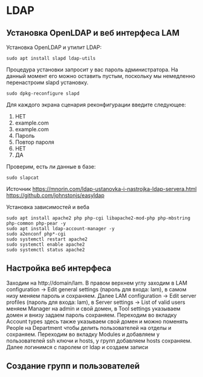 # LDAP

## Установка OpenLDAP и веб интерфеса LAM
Установка OpenLDAP и утилит LDAP:
```
sudo apt install slapd ldap-utils
```
Процедура установки запросит у вас пароль администратора. На данный момент его можно оставить пустым, поскольку мы немедленно перенастроим slapd установку.
```
sudo dpkg-reconfigure slapd
```
Для каждого экрана сценария реконфигурации введите следующее:
1. НЕТ
2. example.com
3. example.com
4. Пароль
5. Повтор пароля
6. НЕТ
7. ДА

Проверим, есть ли данные в базе:
```
sudo slapcat
```
Источник https://mnorin.com/ldap-ustanovka-i-nastrojka-ldap-servera.html
https://github.com/johnstonjs/easyldap

Установка зависимостей и веба
```
sudo apt install apache2 php php-cgi libapache2-mod-php php-mbstring php-common php-pear -y
sudo apt install ldap-account-manager -y
sudo a2enconf php*-cgi
sudo systemctl restart apache2
sudo systemctl enable apache2
sudo systemctl status apache2
```

## Настройка веб интерфеса
Заходим на http://domain/lam. В правом верхнем углу заходим в LAM configuration -> Edit general settings (пароль для входа: lam), в самом низу меняем пароль и сохраняем. Далее LAM configuration -> Edit server profiles (пароль для входа: lam), в Server settings -> List of valid users меняем Manager на admin и свой домен, в Tool settings указываем домен и внизу задаем пароль сохраняем. Переходим во вкладку Account types здесь также указываем свой домен и можно поменять People на Department чтобы делить пользователей на отделы и сохраняем. Переходим во вкладку Modules и добавляем у пользователей ssh ключи и hosts, у групп добавляем hosts сохраняем. Далее логинимся с паролем от ldap и создаем записи
## Создание групп и пользователей

